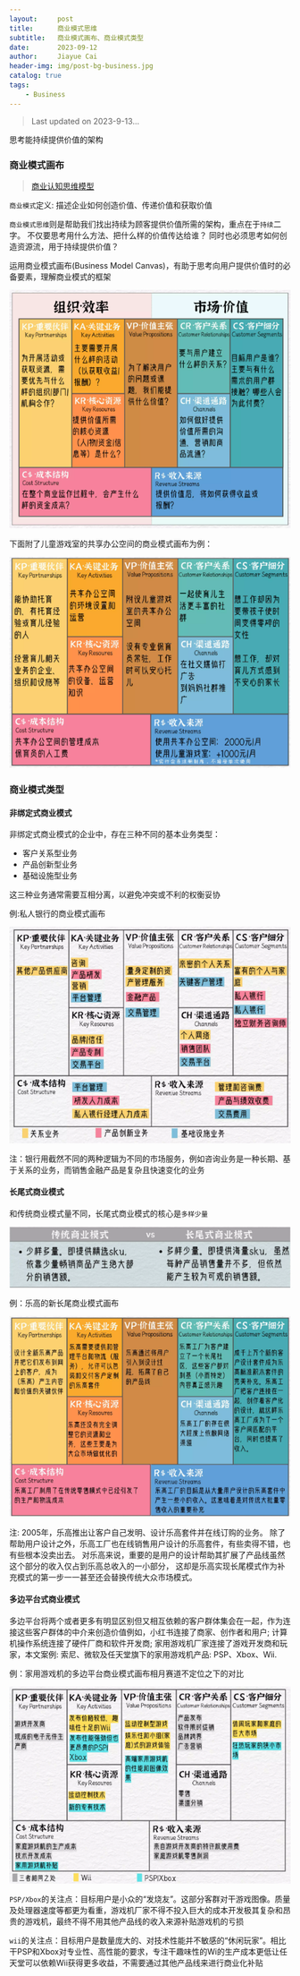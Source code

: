 ```yaml
---
layout:     post
title:      商业模式思维
subtitle:   商业模式画布、商业模式类型
date:       2023-09-12
author:     Jiayue Cai
header-img: img/post-bg-business.jpg
catalog: true
tags:
    - Business
---
```


> Last updated on 2023-9-13... 

思考能持续提供价值的架构

### 商业模式画布

> [商业认知思维模型](https://m.baogaoting.com/info/499001)


`商业模式`定义: 描述企业如何创造价值、传递价值和获取价值

`商业模式思维`则是帮助我们找出持续为顾客提供价值所需的架构，重点在于`持续`二字。
不仅要思考用什么方法、把什么样的价值传达给谁？
同时也必须思考如何创造资源流，用于持续提供价值？

运用商业模式画布(Business Model Canvas)，有助于思考向用户提供价值时的必备要素，理解商业模式的框架

![](/img/post/20230912/1.png)

下面附了儿童游戏室的共享办公空间的商业模式画布为例：

![](/img/post/20230912/2.png)

### 商业模式类型

#### 非绑定式商业模式

非绑定式商业模式的企业中，存在三种不同的基本业务类型：
- 客户关系型业务
- 产品创新型业务
- 基础设施型业务

这三种业务通常需要互相分离，以避免冲突或不利的权衡妥协

例:私人银行的商业模式画布

![](/img/post/20230912/3.png)

注：银行用截然不同的两种逻辑为不同的市场服务，例如咨询业务是一种长期、基于关系的业务，而销售金融产品是复杂且快速变化的业务

#### 长尾式商业模式

和传统商业模式量不同，长尾式商业模式的核心是`多样少量`

![](/img/post/20230912/4.png)

例：乐高的新长尾商业模式画布

![](/img/post/20230912/5.png)

注: 2005年，乐高推出让客户自己发明、设计乐高套件并在线订购的业务。
除了帮助用户设计之外，乐高工厂也在线销售用户设计的乐高套件，有些卖得不错，也有些根本没卖出去。
对乐高来说，重要的是用户的设计帮助其扩展了产品线虽然这个部分的收入仅占到乐高总收入的一小部分，
这却是乐高实现长尾模式作为补充模式的第一步一一甚至还会替换传统大众市场模式。

#### 多边平台式商业模式

多边平台将两个或者更多有明显区别但又相互依赖的客户群体集会在一起，作为连接这些客户群体的中介来创造价值例如，小红书连接了商家、创作者和用户; 
计算机操作系统连接了硬件厂商和软件开发商; 家用游戏机厂家连接了游戏开发商和玩家，本文案例: 索尼、微软及任天堂旗下的家用游戏机产品: PSP、Xbox、Wii. 

例：家用游戏机的多边平台商业模式画布相月赛道不定位之下的对比

![](/img/post/20230912/6.png)

`PSP/Xbox`的关注点：目标用户是小众的“发烧友”。这部分客群对干游戏图像。质量及处理器速度等都更为看重，游戏机厂家不得不投入巨大的成本开发极其复杂和昂贵的游戏机，最终不得不用其他产品线的收入来源补贴游戏机的亏损

`wii`的关注点：目标用户是数量庞大的、对技术性能并不敏感的“休闲玩家”。相比干PSP和Xbox对专业性、高性能的要求，专注干趣味性的Wi的生产成本更低让任天堂可以依赖Wii获得更多收益，不需要通过其他产品线来进行商业化补贴
